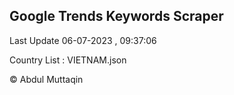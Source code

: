 

## Google Trends Keywords Scraper 
 
Last Update 06-07-2023 , 09:37:06

Country List :
VIETNAM.json



© Abdul Muttaqin 

